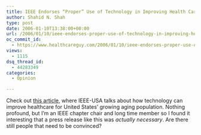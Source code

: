 ```yaml
---
title: IEEE Endorses “Proper” Use of Technology in Improving Health Care for Seniors
author: Shahid N. Shah
type: post
date: 2006-01-10T13:38:00+00:00
url: /2006/01/10/ieee-endorses-proper-use-of-technology-in-improving-health-care-for-seniors/
oc_commit_id:
  - https://www.healthcareguy.com/2006/01/10/ieee-endorses-proper-use-of-technology-in-improving-health-care-for-seniors/1478768987
views:
  - 1115
dsq_thread_id:
  - 44283349
categories:
  - Opinion

---
```

Check out [this article][1], where IEEE-USA talks about how technology can improve healthcare for United States’ growing aging population. Nothing profound, but I&#8217;m an IEEE chapter chair and long time member so I found it interesting that a press release like this was _actually necessary_. Are there still people that need to be convinced?

 [1]: http://www.ieeeusa.org/communications/releases/2006/010606pr.asp